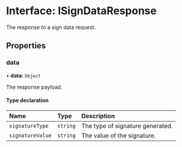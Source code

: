 # Interface: ISignDataResponse

The response to a sign data request.

## Properties

### data

• **data**: `Object`

The response payload.

#### Type declaration

| Name | Type | Description |
| :------ | :------ | :------ |
| `signatureType` | `string` | The type of signature generated. |
| `signatureValue` | `string` | The value of the signature. |
